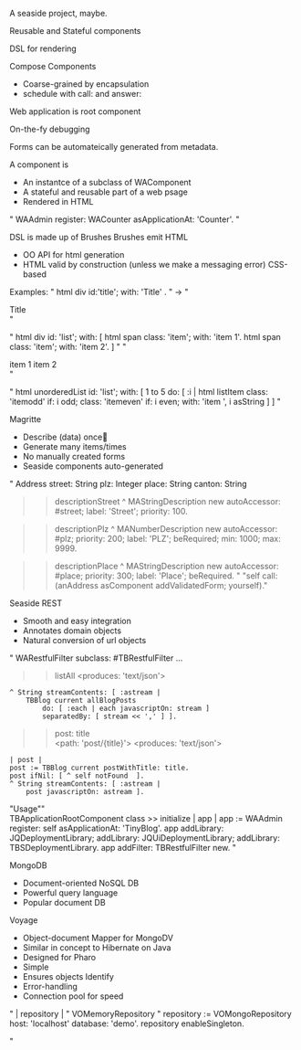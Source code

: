 A seaside project, maybe.

Reusable and Stateful components 


DSL for rendering

Compose Components
* Coarse-grained by encapsulation
* schedule with call: and answer:

Web application is root component 

On-the-fy debugging 

Forms can be automateically generated from metadata.

A component is
* An instantce of a subclass of WAComponent
* A stateful and reusable part of a web psage
* Rendered in HTML

" WAAdmin register: WACounter asApplicationAt: 'Counter'. "


DSL is made up of Brushes
Brushes emit HTML
* OO API for html generation
* HTML valid by construction (unless we make a messaging error)
CSS-based

Examples:
" html div id:'title'; with: 'Title' . "  -> " <div id="title">Title</div> "

" html div id: 'list';
	with: [ 
		html span class: 'item'; with: 'item 1'.
		html span class: 'item'; with: 'item 2'. ]
"
"
	<div id="list">
		<span class="item">item 1</span>
		<span class="item">item 2</span>
	</div>
"

"
	html unorderedList 
		id: 'list';
		with: [ 
			1 to 5 do: [ :i |
				html listItem 
					class: 'itemodd' if: i odd;
					class: 'itemeven' if: i even;
					with: 'item ', i asString  ] ]
"

Magritte
* Describe (data) once
* Generate many items/times
* No manually created forms
* Seaside components auto-generated

"
Address
 street: String
 plz: Integer
 place: String
 canton: String

>>descriptionStreet
	^ MAStringDescription  new
		autoAccessor: #street;
		label: 'Street';
		priority: 100.
		
>>descriptionPlz
	^ MANumberDescription  new
		autoAccessor: #plz;
		priority: 200;
		label: 'PLZ';
		beRequired;
		min: 1000;
		max: 9999.

>>descriptionPlace 
	^ MAStringDescription  new
		autoAccessor: #place;
		priority: 300;
		label: 'Place';
		beRequired.
"
"self call: (anAddress asComponent addValidatedForm; yourself)."


Seaside REST
* Smooth and easy integration
* Annotates domain objects 
* Natural conversion of url objects

"
WARestfulFilter subclass: #TBRestfulFilter
	...
	
>>listAll
	<get>
	<produces: 'text/json'>
	
	^ String streamContents: [ :astream |
		TBBlog current allBlogPosts 
			do: [ :each | each javascriptOn: stream ]
			separatedBy: [ stream << ',' ] ].

>>post: title	
	<get>
	<path: 'post/{title}'>
	<produces: 'text/json'>
	
	| post |
	post := TBBlog current postWithTitle: title.
	post ifNil: [ ^ self notFound  ].
	^ String streamContents: [ :astream | 
		post javascriptOn: astream ].
	
"Usage""	
TBApplicationRootComponent class >> initialize 
	| app |
	app := WAAdmin register: self asApplicationAt: 'TinyBlog'.
	app 
		addLibrary: JQDeploymentLibrary;
		addLibrary: JQUiDeploymentLibrary;
		addLibrary: TBSDeploymentLibrary.
	app addFilter: TBRestfulFilter new.
"

MongoDB
* Document-oriented NoSQL DB
* Powerful query language
* Popular document DB

Voyage
* Object-document Mapper for MongoDV
* Similar in concept to Hibernate on Java
* Designed for Pharo
* Simple
* Ensures objects Identify
* Error-handling
* Connection pool for speed

"
| repository |
" VOMemoryRepository "
repository := VOMongoRepository 
	host: 'localhost'
	database: 'demo'.
repository enableSingleton.


"




